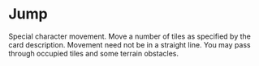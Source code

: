 # Jump
Special character movement. Move a number of tiles as specified by the card description. Movement need not be in a straight line. You may pass through occupied tiles and some terrain obstacles.
